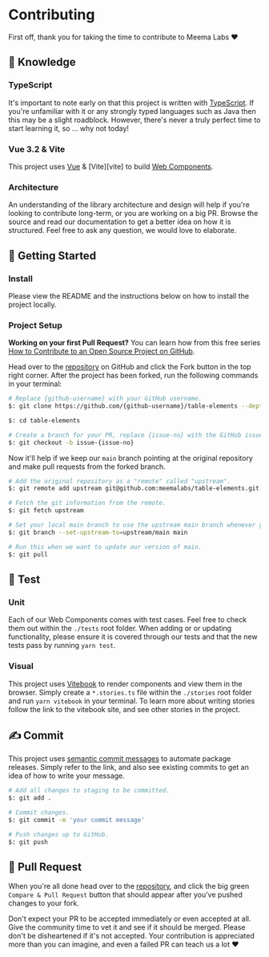 # Contributing

First off, thank you for taking the time to contribute to Meema Labs ❤️

## 💭 Knowledge

### TypeScript

It's important to note early on that this project is written with [TypeScript][typescript]. If
you're unfamiliar with it or any strongly typed languages such as Java then this may be a slight
roadblock. However, there's never a truly perfect time to start learning it, so ... why not today!

### Vue 3.2 & Vite

This project uses [Vue][vue] & [Vite][vite] to build [Web Components][web-components].

### Architecture

An understanding of the library architecture and design will help if you're looking to
contribute long-term, or you are working on a big PR. Browse the source and read our
documentation to get a better idea on how it is structured. Feel free to ask any question,
we would love to elaborate.

## 🎒 Getting Started

### Install

Please view the README and the instructions below on how to install the project locally.

### Project Setup

**Working on your first Pull Request?** You can learn how from this free series
[How to Contribute to an Open Source Project on GitHub][pr-beginner-series].

Head over to the [repository][table-elements] on GitHub and click the Fork button in the top
right corner. After the project has been forked, run the following commands in your terminal:

```bash
# Replace {github-username} with your GitHub username.
$: git clone https://github.com/{github-username}/table-elements --depth=1

$: cd table-elements

# Create a branch for your PR, replace {issue-no} with the GitHub issue number.
$: git checkout -b issue-{issue-no}
```

Now it'll help if we keep our `main` branch pointing at the original repository and make
pull requests from the forked branch.

```bash
# Add the original repository as a "remote" called "upstream".
$: git remote add upstream git@github.com:meemalabs/table-elements.git

# Fetch the git information from the remote.
$: git fetch upstream

# Set your local main branch to use the upstream main branch whenever you run `git pull`.
$: git branch --set-upstream-to=upstream/main main

# Run this when we want to update our version of main.
$: git pull
```

## 🧪 Test

### Unit

Each of our Web Components comes with test cases. Feel free to check them out within the `./tests` root folder. When adding or or updating functionality, please ensure it is covered through our tests and that the new tests pass by running `yarn test`.

### Visual

This project uses [Vitebook][vitebook] to render components and view them in the browser. Simply
create a `*.stories.ts` file within the `./stories` root folder and run `yarn vitebook` in
your terminal. To learn more about writing stories follow the link to the vitebook site, and see
other stories in the project.

## ✍️ Commit

This project uses [semantic commit messages][semantic-commit-style] to automate package releases.
Simply refer to the link, and also see existing commits to get an idea of how to write your message.

```bash
# Add all changes to staging to be committed.
$: git add .

# Commit changes.
$: git commit -m 'your commit message'

# Push changes up to GitHub.
$: git push
```

## 🎉 Pull Request

When you're all done head over to the [repository][table-elements], and click the big green
`Compare & Pull Request` button that should appear after you've pushed changes to your fork.

Don't expect your PR to be accepted immediately or even accepted at all. Give the community time to
vet it and see if it should be merged. Please don't be disheartened if it's not accepted. Your
contribution is appreciated more than you can imagine, and even a failed PR can teach us a lot ❤️

[typescript]: https://www.typescriptlang.org
[vitebook]: https://vitebook.dev/
[vue]: https://v3.vuejs.org/
[web-components]: https://developer.mozilla.org/en-US/docs/Web/Web_Components
[table-elements]: https://github.com/meemalabs/table-elements
[semantic-commit-style]: https://gist.github.com/joshbuchea/6f47e86d2510bce28f8e7f42ae84c716
[pr-beginner-series]: https://app.egghead.io/courses/how-to-contribute-to-an-open-source-project-on-github
